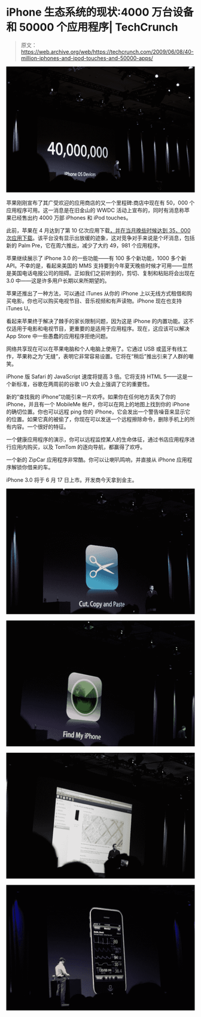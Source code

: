 # iPhone 生态系统的现状:4000 万台设备和 50000 个应用程序| TechCrunch

> 原文：<https://web.archive.org/web/https://techcrunch.com/2009/06/08/40-million-iphones-and-ipod-touches-and-50000-apps/>

![668b5528-145c-4c24-9556-6e445372fc56](img/b15263d53ef9b47f3131866a6f7db7b3.png "668b5528-145c-4c24-9556-6e445372fc56")

苹果刚刚宣布了其广受欢迎的应用商店的又一个里程碑:商店中现在有 50，000 个应用程序可用。这一消息是在旧金山的 WWDC 活动上宣布的，同时有消息称苹果已经售出约 4000 万部 iPhones 和 iPod touches。

此前，苹果在 4 月达到了第 10 亿次应用下载[，并在当月晚些时候](https://web.archive.org/web/20230320003258/https://techcrunch.com/2009/04/23/apples-app-store-1-billion-served/)[达到 35，000 次应用下载](https://web.archive.org/web/20230320003258/https://techcrunch.com/2009/04/22/economy-be-damned-apple-posts-its-best-second-quarter-earnings-ever/)。该平台没有显示出放缓的迹象，这对竞争对手来说是个坏消息，包括新的 Palm Pre，它在周六推出，减少了大约 49，981 个应用程序。

苹果继续展示了 iPhone 3.0 的一些功能——有 100 多个新功能，1000 多个新 API。不幸的是，看起来美国的 MMS 支持要到今年夏天晚些时候才可用——显然是美国电话电报公司的阻碍。正如我们之前听到的，剪切、复制和粘贴将会出现在 3.0 中——这是许多用户长期以来所期望的。

苹果还推出了一种方法，可以通过 iTunes 从你的 iPhone 上以无线方式租借和购买电影。你也可以购买电视节目、音乐视频和有声读物。iPhone 现在也支持 iTunes U。

看起来苹果终于解决了棘手的家长限制问题，因为这是 iPhone 的内置功能。这不仅适用于电影和电视节目，更重要的是适用于应用程序。现在，这应该可以解决 App Store 中一些愚蠢的应用程序拒绝问题。

网络共享现在可以在苹果电脑和个人电脑上使用了。它通过 USB 或蓝牙有线工作，苹果称之为“无缝”，表明它非常容易设置。它将在“稍后”推出引来了人群的嘲笑。

iPhone 版 Safari 的 JavaScript 速度将提高 3 倍。它将支持 HTML 5——这是一个新标准，谷歌在两周前的谷歌 I/O 大会上强调了它的重要性。

新的“查找我的 iPhone”功能引来一片欢呼。如果你在任何地方丢失了你的 iPhone，并且有一个 MobileMe 帐户，你可以在网上的地图上找到你的 iPhone 的确切位置。你也可以远程 ping 你的 iPhone，它会发出一个警告噪音来显示它的位置。如果它真的被偷了，你现在可以发送一个远程擦除命令，删除手机上的所有内容。一个很好的特征。

一个健康应用程序的演示，你可以远程监控某人的生命体征，通过书店应用程序进行应用内购买，以及 TomTom 的逐向导航，都赢得了欢呼。

一个新的 ZipCar 应用程序非常酷。你可以让喇叭鸣响，并直接从 iPhone 应用程序解锁你借来的车。

iPhone 3.0 将于 6 月 17 日上市。开发商今天拿到金主。

![f475dba4-0c17-4ebe-865b-834d86c4fcdc](img/892b2edb52bb76b2df51ee341b701654.png "f475dba4-0c17-4ebe-865b-834d86c4fcdc")

![e091ddd6-2b38-4ca6-b3ad-b8cd4e34d135](img/5b9b37cc768e62b076b7f5cfd4662113.png "e091ddd6-2b38-4ca6-b3ad-b8cd4e34d135")

![1c4d105d-b69d-47fd-9e11-5966854d7f90](img/9b610ea459bdad0324237802e1ef4c6b.png "1c4d105d-b69d-47fd-9e11-5966854d7f90")

![ac433e89-eb41-4ba9-bf3f-e69ef63f81e9](img/086956f9289de39f067b4bd8169397bc.png "ac433e89-eb41-4ba9-bf3f-e69ef63f81e9")